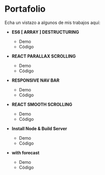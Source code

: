 # Portafolio
Echa un vistazo a algunos de mis trabajos aquí:

- **ES6 [ ARRAY ] DESTRUCTURING**
  - Demo
  - Código

- **REACT PARALLAX SCROLLING**
  - Demo
  - Código

- **RESPONSIVE NAV BAR**
  - Demo
  - Código

- **REACT SMOOTH SCROLLING**
  - Demo
  - Código

- **Install Node & Build Server**
  - Demo
  - Código

- **with forecast**
  - Demo
  - Código
